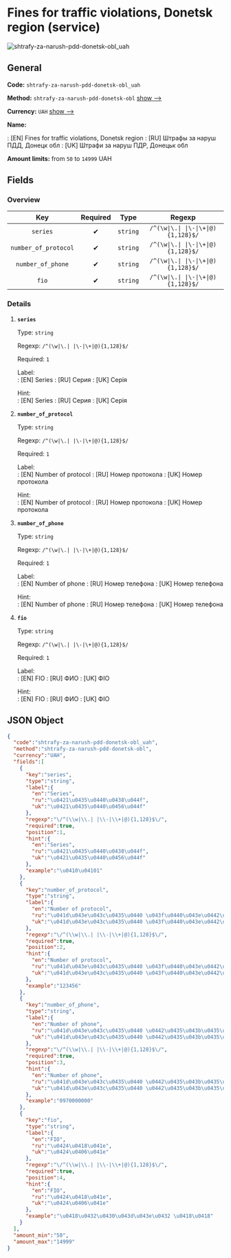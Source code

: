 
# Fines for traffic violations, Donetsk region (service) 
![shtrafy-za-narush-pdd-donetsk-obl_uah](https://static.openfintech.io/payout_methods/shtrafy-za-narush-pdd-donetsk-obl_uah/logo.svg?w=400&c=v0.59.26#w24)  

## General 
 
**Code:** `shtrafy-za-narush-pdd-donetsk-obl_uah` 
 
**Method:** `shtrafy-za-narush-pdd-donetsk-obl` [show -->](/payout-methods/shtrafy-za-narush-pdd-donetsk-obl/) 
 
**Currency:** `UAH` [show -->](/currencies/UAH/) 
 
**Name:** 
 
:	[EN] Fines for traffic violations, Donetsk region 
:	[RU] Штрафы за наруш ПДД, Донецк обл 
:	[UK] Штрафи за наруш ПДР, Донецьк обл 
 
**Amount limits:** from `50` to `14999` UAH 

## Fields 

### Overview 

|Key|Required|Type|Regexp| 
|:---:|:---:|:---:|:---:| 
|`series`|✔|`string`|`/^(\w\|\.\| \|\-\|\+\|@){1,128}$/`| 
|`number_of_protocol`|✔|`string`|`/^(\w\|\.\| \|\-\|\+\|@){1,128}$/`| 
|`number_of_phone`|✔|`string`|`/^(\w\|\.\| \|\-\|\+\|@){1,128}$/`| 
|`fio`|✔|`string`|`/^(\w\|\.\| \|\-\|\+\|@){1,128}$/`| 
 

### Details 
 
1. **`series`** 
 
	Type: `string` 
 
	Regexp: `/^(\w|\.| |\-|\+|@){1,128}$/` 
 
	Required: `1` 
 
	Label:  
	: [EN] Series 
	: [RU] Серия 
	: [UK] Серія 
 
	Hint:  
	: [EN] Series 
	: [RU] Серия 
	: [UK] Серія 
 
2. **`number_of_protocol`** 
 
	Type: `string` 
 
	Regexp: `/^(\w|\.| |\-|\+|@){1,128}$/` 
 
	Required: `1` 
 
	Label:  
	: [EN] Number of protocol 
	: [RU] Номер протокола 
	: [UK] Номер протокола 
 
	Hint:  
	: [EN] Number of protocol 
	: [RU] Номер протокола 
	: [UK] Номер протокола 
 
3. **`number_of_phone`** 
 
	Type: `string` 
 
	Regexp: `/^(\w|\.| |\-|\+|@){1,128}$/` 
 
	Required: `1` 
 
	Label:  
	: [EN] Number of phone 
	: [RU] Номер телефона 
	: [UK] Номер телефона 
 
	Hint:  
	: [EN] Number of phone 
	: [RU] Номер телефона 
	: [UK] Номер телефона 
 
4. **`fio`** 
 
	Type: `string` 
 
	Regexp: `/^(\w|\.| |\-|\+|@){1,128}$/` 
 
	Required: `1` 
 
	Label:  
	: [EN] FIO 
	: [RU] ФИО 
	: [UK] ФІО 
 
	Hint:  
	: [EN] FIO 
	: [RU] ФИО 
	: [UK] ФІО 
 

## JSON Object 

```json
{
  "code":"shtrafy-za-narush-pdd-donetsk-obl_uah",
  "method":"shtrafy-za-narush-pdd-donetsk-obl",
  "currency":"UAH",
  "fields":[
    {
      "key":"series",
      "type":"string",
      "label":{
        "en":"Series",
        "ru":"\u0421\u0435\u0440\u0438\u044f",
        "uk":"\u0421\u0435\u0440\u0456\u044f"
      },
      "regexp":"\/^(\\w|\\.| |\\-|\\+|@){1,128}$\/",
      "required":true,
      "position":1,
      "hint":{
        "en":"Series",
        "ru":"\u0421\u0435\u0440\u0438\u044f",
        "uk":"\u0421\u0435\u0440\u0456\u044f"
      },
      "example":"\u0410\u04101"
    },
    {
      "key":"number_of_protocol",
      "type":"string",
      "label":{
        "en":"Number of protocol",
        "ru":"\u041d\u043e\u043c\u0435\u0440 \u043f\u0440\u043e\u0442\u043e\u043a\u043e\u043b\u0430",
        "uk":"\u041d\u043e\u043c\u0435\u0440 \u043f\u0440\u043e\u0442\u043e\u043a\u043e\u043b\u0430"
      },
      "regexp":"\/^(\\w|\\.| |\\-|\\+|@){1,128}$\/",
      "required":true,
      "position":2,
      "hint":{
        "en":"Number of protocol",
        "ru":"\u041d\u043e\u043c\u0435\u0440 \u043f\u0440\u043e\u0442\u043e\u043a\u043e\u043b\u0430",
        "uk":"\u041d\u043e\u043c\u0435\u0440 \u043f\u0440\u043e\u0442\u043e\u043a\u043e\u043b\u0430"
      },
      "example":"123456"
    },
    {
      "key":"number_of_phone",
      "type":"string",
      "label":{
        "en":"Number of phone",
        "ru":"\u041d\u043e\u043c\u0435\u0440 \u0442\u0435\u043b\u0435\u0444\u043e\u043d\u0430",
        "uk":"\u041d\u043e\u043c\u0435\u0440 \u0442\u0435\u043b\u0435\u0444\u043e\u043d\u0430"
      },
      "regexp":"\/^(\\w|\\.| |\\-|\\+|@){1,128}$\/",
      "required":true,
      "position":3,
      "hint":{
        "en":"Number of phone",
        "ru":"\u041d\u043e\u043c\u0435\u0440 \u0442\u0435\u043b\u0435\u0444\u043e\u043d\u0430",
        "uk":"\u041d\u043e\u043c\u0435\u0440 \u0442\u0435\u043b\u0435\u0444\u043e\u043d\u0430"
      },
      "example":"0970000000"
    },
    {
      "key":"fio",
      "type":"string",
      "label":{
        "en":"FIO",
        "ru":"\u0424\u0418\u041e",
        "uk":"\u0424\u0406\u041e"
      },
      "regexp":"\/^(\\w|\\.| |\\-|\\+|@){1,128}$\/",
      "required":true,
      "position":4,
      "hint":{
        "en":"FIO",
        "ru":"\u0424\u0418\u041e",
        "uk":"\u0424\u0406\u041e"
      },
      "example":"\u0418\u0432\u0430\u043d\u043e\u0432 \u0418\u0418"
    }
  ],
  "amount_min":"50",
  "amount_max":"14999"
}
```  
